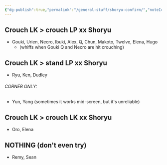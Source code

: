 ```yaml
---
{"dg-publish":true,"permalink":"/general-stuff/shoryu-confirm/","noteIcon":""}
---
```


## Crouch LK > crouch LP xx Shoryu
- Gouki, Urien, Necro, Ibuki, Alex, Q, Chun, Makoto, Twelve, Elena, Hugo 
	- (whiffs when Gouki Q and Necro are hit crouching)
## Crouch LK > stand LP xx Shoryu
- Ryu, Ken, Dudley
###### CORNER ONLY:
- Yun, Yang (sometimes it works mid-screen, but it's unreliable)
## Crouch LK > crouch LK xx Shoryu
- Oro, Elena
## NOTHING (don't even try)
- Remy, Sean